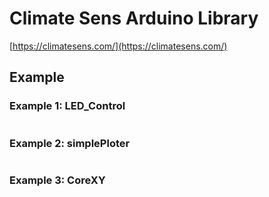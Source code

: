 # Climate Sens Arduino Library
[https://climatesens.com/](https://climatesens.com/)  



## Example
### Example 1: LED_Control
```c++

```

### Example 2: simplePloter
```c++


```

### Example 3: CoreXY
```c++

```